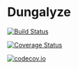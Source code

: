 # Dungalyze

[![Build Status](https://travis-ci.org/yakir12/Dungalyze.jl.svg?branch=master)](https://travis-ci.org/yakir12/Dungalyze.jl)

[![Coverage Status](https://coveralls.io/repos/yakir12/Dungalyze.jl/badge.svg?branch=master&service=github)](https://coveralls.io/github/yakir12/Dungalyze.jl?branch=master)

[![codecov.io](http://codecov.io/github/yakir12/Dungalyze.jl/coverage.svg?branch=master)](http://codecov.io/github/yakir12/Dungalyze.jl?branch=master)
